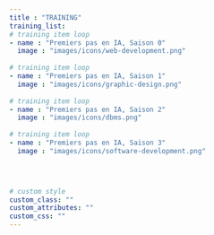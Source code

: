 ```yaml
---
title : "TRAINING"
training_list:
# training item loop
- name : "Premiers pas en IA, Saison 0"
  image : "images/icons/web-development.png"
  
# training item loop
- name : "Premiers pas en IA, Saison 1"
  image : "images/icons/graphic-design.png"
  
# training item loop
- name : "Premiers pas en IA, Saison 2"
  image : "images/icons/dbms.png"
  
# training item loop
- name : "Premiers pas en IA, Saison 3"
  image : "images/icons/software-development.png"
  



# custom style
custom_class: "" 
custom_attributes: "" 
custom_css: ""
---
```

